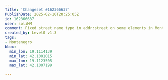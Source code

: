 ```yaml
---
Title: 'Changeset #162366637'
PublishDate: 2025-02-10T20:25:05Z
id: 162366637
user: soliMM
comment: Fixed street name typo in addr:street on some elements in Montenegro
created_by: Level0 v1.3
tags:
- Montenegro
bbox:
  min_lon: 19.1114139
  min_lat: 42.1001015
  max_lon: 19.1123505
  max_lat: 42.1007199

---
```


